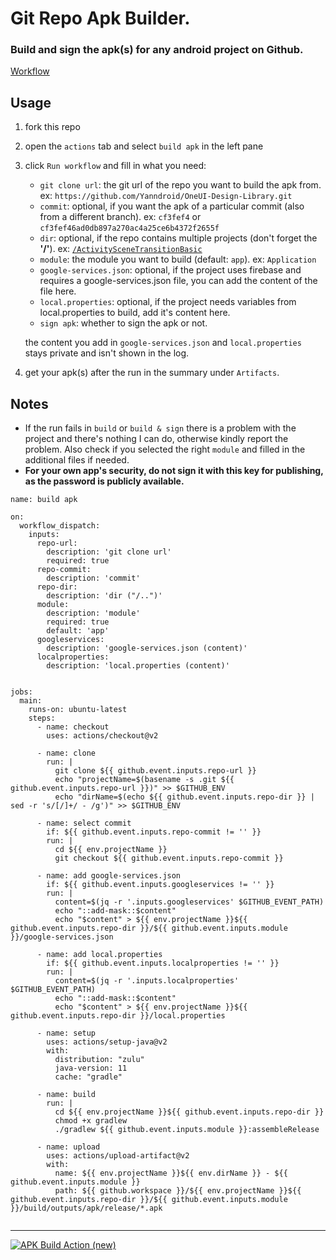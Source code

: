 # Git Repo Apk Builder. 

### Build and sign the apk(s) for any android project on Github.

[Workflow](https://github.com/Yanndroid/grab/actions/workflows/build-apk.yml)

## Usage
1. fork this repo
2. open the ```actions``` tab and select ```build apk``` in the left pane
3. click ```Run workflow``` and fill in what you need:
    - ```git clone url```: the git url of the repo you want to build the apk from. ex: ```https://github.com/Yanndroid/OneUI-Design-Library.git```
    - ```commit```: optional, if you want the apk of a particular commit (also from a different branch). ex: ```cf3fef4``` or ```cf3fef46ad0db897a270ac4a25ce6b4372f2655f```
    - ```dir```: optional, if the repo contains multiple projects (don't forget the **'/'**). ex: [```/ActivitySceneTransitionBasic```](https://github.com/android/animation-samples/tree/main/ActivitySceneTransitionBasic)
    - ```module```: the module you want to build (default: ```app```). ex: ```Application```
    - ```google-services.json```: optional, if the project uses firebase and requires a google-services.json file, you can add the content of the file here.
    - ```local.properties```: optional, if the project needs variables from local.properties to build, add it's content here.
    - ```sign apk```: whether to sign the apk or not.

    the content you add in ```google-services.json``` and ```local.properties``` stays private and isn't shown in the log.
4. get your apk(s) after the run in the summary under ```Artifacts```.

## Notes
- If the run fails in ```build``` or ```build & sign``` there is a problem with the project and there's nothing I can do, otherwise kindly report the problem. Also check if you selected the right ```module``` and filled in the additional files if needed.
- **For your own app's security, do not sign it with this key for publishing, as the password is publicly available.**


```
name: build apk

on:
  workflow_dispatch:
    inputs:
      repo-url:
        description: 'git clone url'
        required: true
      repo-commit:
        description: 'commit'
      repo-dir:
        description: 'dir ("/..")'
      module:
        description: 'module'
        required: true
        default: 'app'
      googleservices:
        description: 'google-services.json (content)'
      localproperties:
        description: 'local.properties (content)'
      

jobs:
  main:
    runs-on: ubuntu-latest
    steps:
      - name: checkout
        uses: actions/checkout@v2
        
      - name: clone
        run: |
          git clone ${{ github.event.inputs.repo-url }}
          echo "projectName=$(basename -s .git ${{ github.event.inputs.repo-url }})" >> $GITHUB_ENV
          echo "dirName=$(echo ${{ github.event.inputs.repo-dir }} | sed -r 's/[/]+/ - /g')" >> $GITHUB_ENV
        
      - name: select commit
        if: ${{ github.event.inputs.repo-commit != '' }}
        run: |
          cd ${{ env.projectName }}
          git checkout ${{ github.event.inputs.repo-commit }}
          
      - name: add google-services.json
        if: ${{ github.event.inputs.googleservices != '' }}
        run: |
          content=$(jq -r '.inputs.googleservices' $GITHUB_EVENT_PATH)
          echo "::add-mask::$content"
          echo "$content" > ${{ env.projectName }}${{ github.event.inputs.repo-dir }}/${{ github.event.inputs.module }}/google-services.json
        
      - name: add local.properties
        if: ${{ github.event.inputs.localproperties != '' }}
        run: |
          content=$(jq -r '.inputs.localproperties' $GITHUB_EVENT_PATH)
          echo "::add-mask::$content"
          echo "$content" > ${{ env.projectName }}${{ github.event.inputs.repo-dir }}/local.properties
        
      - name: setup
        uses: actions/setup-java@v2
        with:
          distribution: "zulu"
          java-version: 11
          cache: "gradle"
          
      - name: build
        run: |
          cd ${{ env.projectName }}${{ github.event.inputs.repo-dir }}
          chmod +x gradlew
          ./gradlew ${{ github.event.inputs.module }}:assembleRelease

      - name: upload
        uses: actions/upload-artifact@v2
        with:
          name: ${{ env.projectName }}${{ env.dirName }} - ${{ github.event.inputs.module }}
          path: ${{ github.workspace }}/${{ env.projectName }}${{ github.event.inputs.repo-dir }}/${{ github.event.inputs.module }}/build/outputs/apk/release/*.apk 
          
```

------  
[![APK Build Action (new)](https://github.com/vaginessa/grab-n-build-APK-action/actions/workflows/build-apk.yml/badge.svg?branch=master)](https://github.com/vaginessa/grab-n-build-APK-action/actions/workflows/build-apk.yml)


